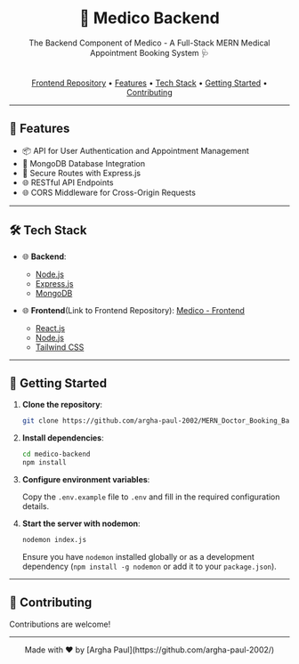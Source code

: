 <div align="center">
    <h1>🏥 Medico Backend</h1>
    <p>
        The Backend Component of Medico - A Full-Stack MERN Medical Appointment Booking System 🩺
    </p>
</div>

<br>

<div align="center">
    <a href="https://github.com/argha-paul-2002/MERN_Doctor_Booking_Frontend">Frontend Repository</a> •
    <a href="#features">Features</a> •
    <a href="#tech-stack">Tech Stack</a> •
    <a href="#getting-started">Getting Started</a> •
    <a href="#contributing">Contributing</a> 
</div>

---

## 🚀 Features

- 📦 API for User Authentication and Appointment Management
- 💽 MongoDB Database Integration
- 🔐 Secure Routes with Express.js
- 🌐 RESTful API Endpoints
- 🌐 CORS Middleware for Cross-Origin Requests

---

## 🛠️ Tech Stack

- 🌐 **Backend**:
    - [Node.js](https://nodejs.org/)
    - [Express.js](https://expressjs.com/)
    - [MongoDB](https://www.mongodb.com/)

- 🌐 **Frontend**(Link to Frontend Repository): [Medico - Frontend](https://github.com/argha-paul-2002/MERN_Doctor_Booking_Frontend)
    - [React.js](https://reactjs.org/)
    - [Node.js](https://nodejs.org/)
    - [Tailwind CSS](https://tailwindcss.com/)

---

## 🚦 Getting Started

1. **Clone the repository**:

    ```bash
    git clone https://github.com/argha-paul-2002/MERN_Doctor_Booking_Backend.git
    ```

2. **Install dependencies**:

    ```bash
    cd medico-backend
    npm install
    ```

3. **Configure environment variables**:

    Copy the `.env.example` file to `.env` and fill in the required configuration details.

4. **Start the server with nodemon**:

    ```bash
    nodemon index.js
    ```

    Ensure you have `nodemon` installed globally or as a development dependency (`npm install -g nodemon` or add it to your `package.json`).

---

## 🤝 Contributing

Contributions are welcome! 

---

<div align="center">
    Made with ❤️ by [Argha Paul](https://github.com/argha-paul-2002/)
</div>
